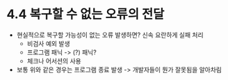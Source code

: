 # 4.4 복구할 수 없는 오류의 전달
- 현실적으로 복구할 가능성이 없는 오류 발생하면? 신속 요란하게 실패 처리
  - 비검사 예외 발생
  - 프로그램 패닉 -> (?) 패닉?
  - 체크나 어서션의 사용
- 보통 위와 같은 경우는 프로그램 종료 발생 -> 개발자들이 뭔가 잘못됨을 알아차림